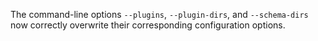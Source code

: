 The command-line options `--plugins`, `--plugin-dirs`, and `--schema-dirs` now
correctly overwrite their corresponding configuration options.
